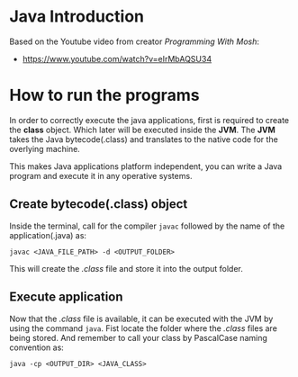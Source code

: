 # Java Introduction

Based on the Youtube video from creator *Programming With Mosh*:
- https://www.youtube.com/watch?v=eIrMbAQSU34

# How to run the programs
In order to correctly execute the java applications, first is required to create the **class** object.
Which later will be executed inside the **JVM**.
The **JVM** takes the Java bytecode(.class) and translates to the native code for the overlying machine.

This makes Java applications platform independent, you can write a Java program and execute it in any operative systems.

## Create bytecode(.class) object
Inside the terminal, call for the compiler `javac` followed by the name of the application(.java) as:
```shell
javac <JAVA_FILE_PATH> -d <OUTPUT_FOLDER>
```
This will create the *.class* file and store it into the output folder.

## Execute application
Now that the *.class* file is available, it can be executed with the JVM by using the command `java`.
Fist locate the folder where the *.class* files are being stored.
And remember to call your class by PascalCase naming convention as:

```shell
java -cp <OUTPUT_DIR> <JAVA_CLASS>
```